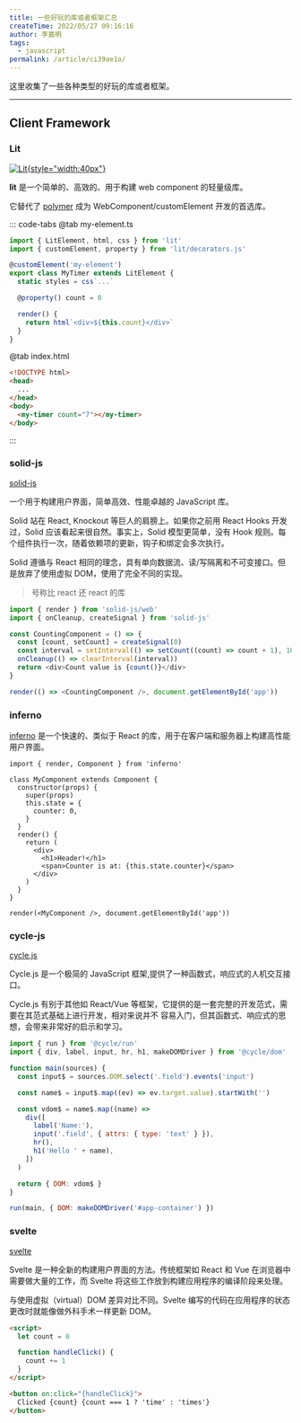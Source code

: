 ```yaml
---
title: 一些好玩的库或者框架汇总
createTime: 2022/05/27 09:16:16
author: 李嘉明
tags:
  - javascript
permalink: /article/ci39ae1o/
---
```


这里收集了一些各种类型的好玩的库或者框架。

<!-- more -->

---

## Client Framework

### Lit

[![Lit](https://lit.dev/images/logo.svg){style="width:40px"}](https://lit.dev/)

**lit** 是一个简单的、高效的、用于构建 web component 的轻量级库。

它替代了 [polymer](https://github.com/Polymer/polymer) 成为 WebComponent/customElement 开发的首选库。

::: code-tabs
@tab my-element.ts

```ts
import { LitElement, html, css } from 'lit'
import { customElement, property } from 'lit/decorators.js'

@customElement('my-element')
export class MyTimer extends LitElement {
  static styles = css`...`

  @property() count = 0

  render() {
    return html`<div>${this.count}</div>`
  }
}
```

@tab index.html

```html
<!DOCTYPE html>
<head>
  ...
</head>
<body>
  <my-timer count="7"></my-timer>
</body>
```

:::

### solid-js

[solid-js](https://www.solidjs.com/)

一个用于构建用户界面，简单高效、性能卓越的 JavaScript 库。

Solid 站在 React, Knockout 等巨人的肩膀上。如果你之前用 React Hooks 开发过，Solid 应该看起来很自然。事实上，Solid 模型更简单，没有 Hook 规则。每个组件执行一次，随着依赖项的更新，钩子和绑定会多次执行。

Solid 遵循与 React 相同的理念，具有单向数据流、读/写隔离和不可变接口。但是放弃了使用虚拟 DOM，使用了完全不同的实现。

> 号称比 react 还 react 的库

```ts
import { render } from 'solid-js/web'
import { onCleanup, createSignal } from 'solid-js'

const CountingComponent = () => {
  const [count, setCount] = createSignal(0)
  const interval = setInterval(() => setCount((count) => count + 1), 1000)
  onCleanup(() => clearInterval(interval))
  return <div>Count value is {count()}</div>
}

render(() => <CountingComponent />, document.getElementById('app'))
```

### inferno

[inferno](https://www.infernojs.org/) 是一个快速的、类似于 React 的库，用于在客户端和服务器上构建高性能用户界面。

```tsx
import { render, Component } from 'inferno'

class MyComponent extends Component {
  constructor(props) {
    super(props)
    this.state = {
      counter: 0,
    }
  }
  render() {
    return (
      <div>
        <h1>Header!</h1>
        <span>Counter is at: {this.state.counter}</span>
      </div>
    )
  }
}

render(<MyComponent />, document.getElementById('app'))
```

### cycle-js

[cycle.js](https://cycle.js.org/)

Cycle.js 是一个极简的 JavaScript 框架,提供了一种函数式，响应式的人机交互接口。

Cycle.js 有别于其他如 React/Vue 等框架，它提供的是一套完整的开发范式，需要在其范式基础上进行开发，相对来说并不
容易入门，但其函数式、响应式的思想，会带来非常好的启示和学习。

```js
import { run } from '@cycle/run'
import { div, label, input, hr, h1, makeDOMDriver } from '@cycle/dom'

function main(sources) {
  const input$ = sources.DOM.select('.field').events('input')

  const name$ = input$.map((ev) => ev.target.value).startWith('')

  const vdom$ = name$.map((name) =>
    div([
      label('Name:'),
      input('.field', { attrs: { type: 'text' } }),
      hr(),
      h1('Hello ' + name),
    ])
  )

  return { DOM: vdom$ }
}

run(main, { DOM: makeDOMDriver('#app-container') })
```

### svelte

[svelte](https://svelte.dev/)

Svelte 是一种全新的构建用户界面的方法。传统框架如 React 和 Vue 在浏览器中需要做大量的工作，而 Svelte 将这些工作放到构建应用程序的编译阶段来处理。

与使用虚拟（virtual）DOM 差异对比不同。Svelte 编写的代码在应用程序的状态更改时就能像做外科手术一样更新 DOM。

```html
<script>
  let count = 0

  function handleClick() {
    count += 1
  }
</script>

<button on:click="{handleClick}">
  Clicked {count} {count === 1 ? 'time' : 'times'}
</button>
```

